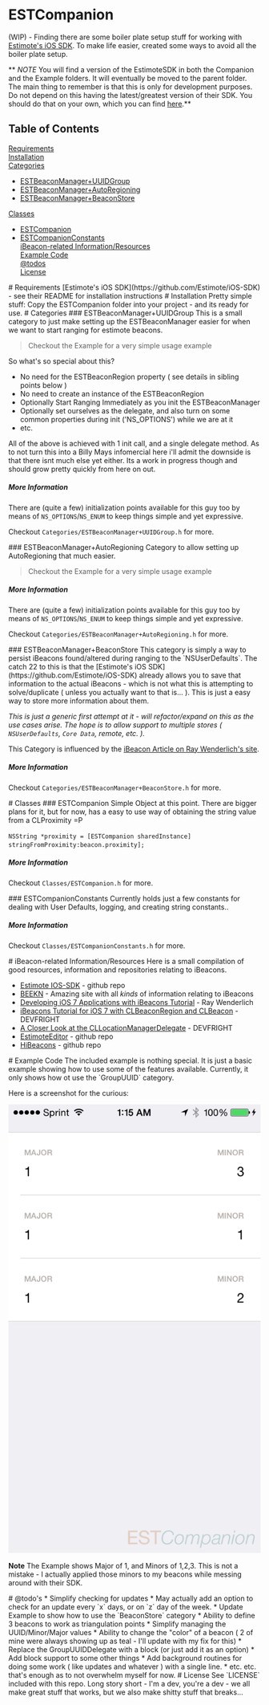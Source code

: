 ESTCompanion
============

(WIP) - Finding there are some boiler plate setup stuff for working with [Estimote's iOS SDK](https://github.com/Estimote/iOS-SDK).  To make life easier, created some ways to avoid all the boiler plate setup.

** *NOTE* You will find a version of the EstimoteSDK in both the Companion and the Example folders.  It will eventually be moved to the parent folder.  The main thing to remember is that this is only for development purposes.  Do not depend on this having the latest/greatest version of their SDK.  You should do that on your own, which you can find [here](https://github.com/Estimote/iOS-SDK).**

## Table of Contents
[Requirements](#requirements)  
[Installation](#installation)  
[Categories](#categories)
* [ESTBeaconManager+UUIDGroup](#uuidgroup)  
* [ESTBeaconManager+AutoRegioning](#autoregion)  
* [ESTBeaconManager+BeaconStore](#beaconstore)

[Classes](#classes)  
* [ESTCompanion](#estcompanion)  
* [ESTCompanionConstants](#constants)  
[iBeacon-related Information/Resources](#resources)  
[Example Code](#example)  
[@todos](#todos)  
[License](#license)  


<a name="requirements"/>
# Requirements
[Estimote's iOS SDK](https://github.com/Estimote/iOS-SDK) - see their README for installation instructions

<a name="installation"/>
# Installation
Pretty simple stuff: Copy the ESTCompanion folder into your project - and its ready for use.


<a name="categories"/>
# Categories
<a name="uuidgroup"/>
### ESTBeaconManager+UUIDGroup
This is a small category to just make setting up the ESTBeaconManager easier for when we want to start ranging for estimote beacons.

> Checkout the Example for a very simple usage example

So what's so special about this?
* No need for the ESTBeaconRegion property ( see details in sibling points below )
* No need to create an instance of the ESTBeaconRegion
* Optionally Start Ranging Immediately as you init the ESTBeaconManager
* Optionally set ourselves as the delegate, and also turn on some common properties during init ('NS_OPTIONS') while we are at it
* etc.

All of the above is achieved with 1 init call, and a single delegate method.  As to not turn this into a Billy Mays infomercial here i'll admit the downside is that there isnt much else yet either.  Its a work in progress though and should grow pretty quickly from here on out. 


##### More Information
There are (quite a few) initialization points available for this guy too by means of `NS_OPTIONS`/`NS_ENUM` to keep things simple and yet expressive.

Checkout `Categories/ESTBeaconManager+UUIDGroup.h` for more.

<a name="autoregion"/>
### ESTBeaconManager+AutoRegioning
Category to allow setting up AutoRegioning that much easier.

> Checkout the Example for a very simple usage example

##### More Information
There are (quite a few) initialization points available for this guy too by means of `NS_OPTIONS`/`NS_ENUM` to keep things simple and yet expressive.

Checkout `Categories/ESTBeaconManager+AutoRegioning.h` for more.

<a name="beaconstore"/>
### ESTBeaconManager+BeaconStore
This category is simply a way to persist iBeacons found/altered during ranging to the `NSUserDefaults`.  The catch 22 to this is that the [Estimote's iOS SDK](https://github.com/Estimote/iOS-SDK) already allows you to save that information to the actual iBeacons - which is not what this is attempting to solve/duplicate ( unless you actually want to that is... ).  This is just a easy way to store more information about them.

*This is just a generic first attempt at it - will refactor/expand on this as the use cases arise.  The hope is to allow support to multiple stores ( `NSUserDefaults`, `Core Data`, remote, etc. ).*

This Category is influenced by the [iBeacon Article on Ray Wenderlich's site](http://www.raywenderlich.com/66584/ios7-ibeacons-tutorial).

##### More Information
Checkout `Categories/ESTBeaconManager+BeaconStore.h` for more.


<a name="classes"/>
# Classes
<a name="estcompanion"/>
### ESTCompanion
Simple Object at this point.  There are bigger plans for it, but for now,  has a easy to use way of obtaining the string value from a CLProximity =P

`NSString *proximity = [ESTCompanion sharedInstance] stringFromProximity:beacon.proximity];`

##### More Information
Checkout `Classes/ESTCompanion.h` for more.


<a name="constants"/>
### ESTCompanionConstants
Currently holds just a few constants for dealing with User Defaults, logging, and creating string constants.. 

##### More Information
Checkout `Classes/ESTCompanionConstants.h` for more.


<a name="resources"/>
# iBeacon-related Information/Resources
Here is a small compilation of good resources, information and repositories relating to iBeacons.

* [Estimote IOS-SDK](https://github.com/Estimote/iOS-SDK) - github repo
* [BEEKN](http://beekn.net) - Amazing site with all *kinds* of information relating to iBeacons
* [Developing iOS 7 Applications with iBeacons Tutorial](http://www.raywenderlich.com/66584/ios7-ibeacons-tutorial) - Ray Wenderlich
* [iBeacons Tutorial for iOS 7 with CLBeaconRegion and CLBeacon](http://www.devfright.com/ibeacons-tutorial-ios-7-clbeaconregion-clbeacon/) - DEVFRIGHT
* [A Closer Look at the CLLocationManagerDelegate](http://www.devfright.com/a-closer-look-at-the-cllocationmanagerdelegate/) - DEVFRIGHT
* [EstimoteEditor](https://github.com/ygini/EstimoteEditor) - github repo
* [HiBeacons](https://github.com/nicktoumpelis/HiBeacons) - github repo


<a name="example"/>
# Example Code
The included example is nothing special.  It is just a basic example showing how to use some of the features available.  Currently, it only shows how ot use the `GroupUUID` category.

Here is a screenshot for the curious:

![ScreenShot 1](/example_ss.png)


**Note** The Example shows Major of 1, and Minors of 1,2,3.  This is not a mistake - I actually applied those minors to my beacons while messing around with their SDK.


<a name="todos"/>
# @todo's
* Simplify checking for updates
  * May actually add an option to check for an update every `x` days, or on `z` day of the week.
* Update Example to show how to use the `BeaconStore` category
* Ability to define 3 beacons to work as triangulation points
* Simplify managing the UUID/Minor/Major values
* Ability to change the "color" of a beacon ( 2 of mine were always showing up as teal - I'll update with my fix for this)
* Replace the GroupUUIDDelegate with a block (or just add it as an option)
* Add block support to some other things
* Add background routines for doing some work ( like updates and whatever ) with a single line.
* etc. etc.  that's enough as to not overwhelm myself for now.


<a name="license"/>
# License
See `LICENSE` included with this repo.  Long story short - I'm a dev, you're a dev - we all make great stuff that works, but we also make shitty stuff that breaks...
